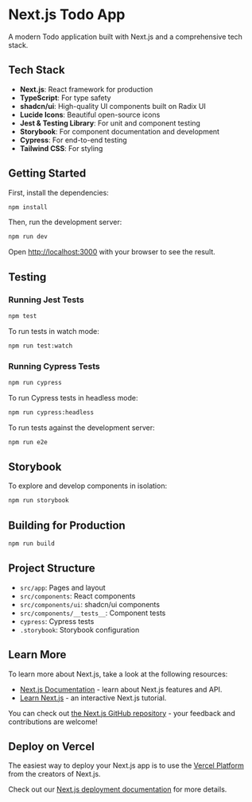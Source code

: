 # Next.js Todo App

A modern Todo application built with Next.js and a comprehensive tech stack.

## Tech Stack

- **Next.js**: React framework for production
- **TypeScript**: For type safety
- **shadcn/ui**: High-quality UI components built on Radix UI
- **Lucide Icons**: Beautiful open-source icons
- **Jest & Testing Library**: For unit and component testing
- **Storybook**: For component documentation and development
- **Cypress**: For end-to-end testing
- **Tailwind CSS**: For styling

## Getting Started

First, install the dependencies:

```bash
npm install
```

Then, run the development server:

```bash
npm run dev
```

Open [http://localhost:3000](http://localhost:3000) with your browser to see the result.

## Testing

### Running Jest Tests

```bash
npm test
```

To run tests in watch mode:

```bash
npm run test:watch
```

### Running Cypress Tests

```bash
npm run cypress
```

To run Cypress tests in headless mode:

```bash
npm run cypress:headless
```

To run tests against the development server:

```bash
npm run e2e
```

## Storybook

To explore and develop components in isolation:

```bash
npm run storybook
```

## Building for Production

```bash
npm run build
```

## Project Structure

- `src/app`: Pages and layout
- `src/components`: React components
- `src/components/ui`: shadcn/ui components
- `src/components/__tests__`: Component tests
- `cypress`: Cypress tests
- `.storybook`: Storybook configuration

## Learn More

To learn more about Next.js, take a look at the following resources:

- [Next.js Documentation](https://nextjs.org/docs) - learn about Next.js features and API.
- [Learn Next.js](https://nextjs.org/learn) - an interactive Next.js tutorial.

You can check out [the Next.js GitHub repository](https://github.com/vercel/next.js) - your feedback and contributions are welcome!

## Deploy on Vercel

The easiest way to deploy your Next.js app is to use the [Vercel Platform](https://vercel.com/new?utm_medium=default-template&filter=next.js&utm_source=create-next-app&utm_campaign=create-next-app-readme) from the creators of Next.js.

Check out our [Next.js deployment documentation](https://nextjs.org/docs/app/building-your-application/deploying) for more details.
